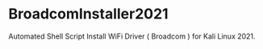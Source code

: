 # BroadcomInstaller2021
Automated Shell Script Install WiFi Driver ( Broadcom ) for Kali Linux 2021.
